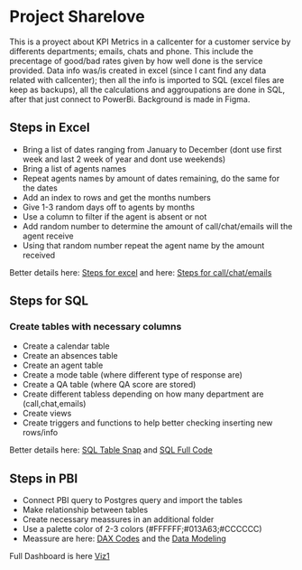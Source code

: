 # Project Sharelove
This is a proyect about KPI Metrics in a callcenter for a customer service by differents departments; emails, chats and phone. This include the precentage of good/bad rates given by how well done is the service provided. Data info was/is created in excel (since I cant find any data related with callcenter); then all the info is imported to SQL (excel files are keep as backups), all the calculations and aggroupations are done in SQL, after that just connect to PowerBi. Background is made in Figma.

## Steps in Excel
- Bring a list of dates ranging from January to December (dont use first week and last 2 week of year and dont use weekends)
- Bring a list of agents names
- Repeat agents names by amount of dates remaining, do the same for the dates
- Add an index to rows and get the months numbers
- Give 1-3 random days off to agents by months
- Use a column to filter if the agent is absent or not
- Add random number to determine the amount of call/chat/emails will the agent receive
- Using that random number repeat the agent name by the amount received

Better details here: [Steps for excel](https://github.com/radha2106/Viz1/blob/main/Excel%20Steps.txt) and here: [Steps for call/chat/emails](https://github.com/radha2106/Viz1/blob/main/steps%20for%20call-chat-emails.txt)

## Steps for SQL
### Create tables with necessary columns
- Create a calendar table
- Create an absences table
- Create an agent table
- Create a mode table (where different type of response are)
- Create a QA table (where QA score are stored)
- Create different tabless depending on how many department are (call,chat,emails)
- Create views
- Create triggers and functions to help better checking inserting new rows/info

Better details here: [SQL Table Snap](https://github.com/radha2106/Viz1/tree/main/tables_sql_folder) and [SQL Full Code](https://github.com/radha2106/Viz1/blob/main/table_trigger_view.psql)

## Steps in PBI
- Connect PBI query to Postgres query and import the tables
- Make relationship between tables
- Create necessary meassures in an additional folder
- Use a palette color of 2-3 colors (#FFFFFF;#013A63;#CCCCCC)
- Meassure are here: [DAX Codes](https://github.com/radha2106/Viz1/blob/main/Dax%20Code) and the [Data Modeling](https://github.com/radha2106/Viz1/blob/main/DataModel%20PBI.png)

Full Dashboard is here [Viz1](https://project.novypro.com/7z40kB)
